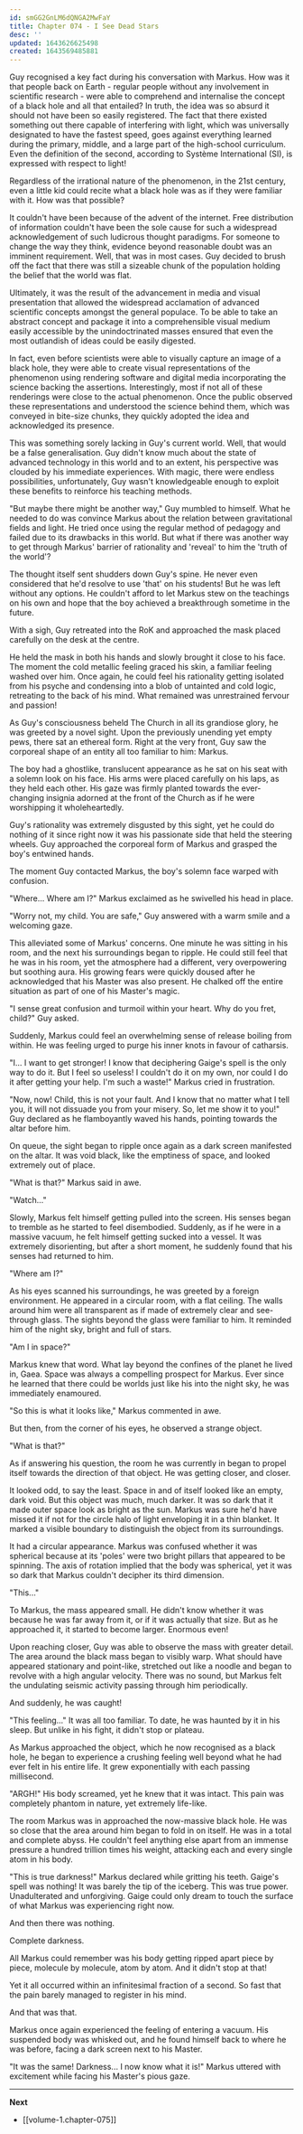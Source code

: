 ```yaml
---
id: smGG2GnLM6dQNGA2MwFaY
title: Chapter 074 - I See Dead Stars
desc: ''
updated: 1643626625498
created: 1643569485881
---
```


Guy recognised a key fact during his conversation with Markus. How was it that people back on Earth - regular people without any involvement in scientific research - were able to comprehend and internalise the concept of a black hole and all that entailed? In truth, the idea was so absurd it should not have been so easily registered. The fact that there existed something out there capable of interfering with light, which was universally designated to have the fastest speed, goes against everything learned during the primary, middle, and a large part of the high-school curriculum. Even the definition of the second, according to Système International (SI), is expressed with respect to light!

Regardless of the irrational nature of the phenomenon, in the 21st century, even a little kid could recite what a black hole was as if they were familiar with it. How was that possible?

It couldn't have been because of the advent of the internet. Free distribution of information couldn't have been the sole cause for such a widespread acknowledgement of such ludicrous thought paradigms. For someone to change the way they think, evidence beyond reasonable doubt was an imminent requirement. Well, that was in most cases. Guy decided to brush off the fact that there was still a sizeable chunk of the population holding the belief that the world was flat.

Ultimately, it was the result of the advancement in media and visual presentation that allowed the widespread acclamation of advanced scientific concepts amongst the general populace. To be able to take an abstract concept and package it into a comprehensible visual medium easily accessible by the unindoctrinated masses ensured that even the most outlandish of ideas could be easily digested.

In fact, even before scientists were able to visually capture an image of a black hole, they were able to create visual representations of the phenomenon using rendering software and digital media incorporating the science backing the assertions. Interestingly, most if not all of these renderings were close to the actual phenomenon. Once the public observed these representations and understood the science behind them, which was conveyed in bite-size chunks, they quickly adopted the idea and acknowledged its presence.

This was something sorely lacking in Guy's current world. Well, that would be a false generalisation. Guy didn't know much about the state of advanced technology in this world and to an extent, his perspective was clouded by his immediate experiences. With magic, there were endless possibilities, unfortunately, Guy wasn't knowledgeable enough to exploit these benefits to reinforce his teaching methods.

"But maybe there might be another way," Guy mumbled to himself. What he needed to do was convince Markus about the relation between gravitational fields and light. He tried once using the regular method of pedagogy and failed due to its drawbacks in this world. But what if there was another way to get through Markus' barrier of rationality and 'reveal' to him the 'truth of the world'?

The thought itself sent shudders down Guy's spine. He never even considered that he'd resolve to use 'that' on his students! But he was left without any options. He couldn't afford to let Markus stew on the teachings on his own and hope that the boy achieved a breakthrough sometime in the future.

With a sigh, Guy retreated into the RoK and approached the mask placed carefully on the desk at the centre.

He held the mask in both his hands and slowly brought it close to his face. The moment the cold metallic feeling graced his skin, a familiar feeling washed over him. Once again, he could feel his rationality getting isolated from his psyche and condensing into a blob of untainted and cold logic, retreating to the back of his mind. What remained was unrestrained fervour and passion!

As Guy's consciousness beheld The Church in all its grandiose glory, he was greeted by a novel sight. Upon the previously unending yet empty pews, there sat an ethereal form. Right at the very front, Guy saw the corporeal shape of an entity all too familiar to him: Markus.

The boy had a ghostlike, translucent appearance as he sat on his seat with a solemn look on his face. His arms were placed carefully on his laps, as they held each other. His gaze was firmly planted towards the ever-changing insignia adorned at the front of the Church as if he were worshipping it wholeheartedly.

Guy's rationality was extremely disgusted by this sight, yet he could do nothing of it since right now it was his passionate side that held the steering wheels. Guy approached the corporeal form of Markus and grasped the boy's entwined hands.

The moment Guy contacted Markus, the boy's solemn face warped with confusion.

"Where... Where am I?" Markus exclaimed as he swivelled his head in place.

"Worry not, my child. You are safe," Guy answered with a warm smile and a welcoming gaze. 

This alleviated some of Markus' concerns. One minute he was sitting in his room, and the next his surroundings began to ripple. He could still feel that he was in his room, yet the atmosphere had a different, very overpowering but soothing aura. His growing fears were quickly doused after he acknowledged that his Master was also present. He chalked off the entire situation as part of one of his Master's magic.

"I sense great confusion and turmoil within your heart. Why do you fret, child?" Guy asked.

Suddenly, Markus could feel an overwhelming sense of release boiling from within. He was feeling urged to purge his inner knots in favour of catharsis.

"I... I want to get stronger! I know that deciphering Gaige's spell is the only way to do it. But I feel so useless! I couldn't do it on my own, nor could I do it after getting your help. I'm such a waste!" Markus cried in frustration.

"Now, now! Child, this is not your fault. And I know that no matter what I tell you, it will not dissuade you from your misery. So, let me show it to you!" Guy declared as he flamboyantly waved his hands, pointing towards the altar before him.

On queue, the sight began to ripple once again as a dark screen manifested on the altar. It was void black, like the emptiness of space, and looked extremely out of place.

"What is that?" Markus said in awe.

"Watch..."

Slowly, Markus felt himself getting pulled into the screen. His senses began to tremble as he started to feel disembodied. Suddenly, as if he were in a massive vacuum, he felt himself getting sucked into a vessel. It was extremely disorienting, but after a short moment, he suddenly found that his senses had returned to him.

"Where am I?"

As his eyes scanned his surroundings, he was greeted by a foreign environment. He appeared in a circular room, with a flat ceiling. The walls around him were all transparent as if made of extremely clear and see-through glass. The sights beyond the glass were familiar to him. It reminded him of the night sky, bright and full of stars.

"Am I in space?"

Markus knew that word. What lay beyond the confines of the planet he lived in, Gaea. Space was always a compelling prospect for Markus. Ever since he learned that there could be worlds just like his into the night sky, he was immediately enamoured.

"So this is what it looks like," Markus commented in awe.

But then, from the corner of his eyes, he observed a strange object.

"What is that?"

As if answering his question, the room he was currently in began to propel itself towards the direction of that object. He was getting closer, and closer.

It looked odd, to say the least. Space in and of itself looked like an empty, dark void. But this object was much, much darker. It was so dark that it made outer space look as bright as the sun. Markus was sure he'd have missed it if not for the circle halo of light enveloping it in a thin blanket. It marked a visible boundary to distinguish the object from its surroundings.

It had a circular appearance. Markus was confused whether it was spherical because at its 'poles' were two bright pillars that appeared to be spinning. The axis of rotation implied that the body was spherical, yet it was so dark that Markus couldn't decipher its third dimension.

"This..."

To Markus, the mass appeared small. He didn't know whether it was because he was far away from it, or if it was actually that size. But as he approached it, it started to become larger. Enormous even!

Upon reaching closer, Guy was able to observe the mass with greater detail. The area around the black mass began to visibly warp. What should have appeared stationary and point-like, stretched out like a noodle and began to revolve with a high angular velocity. There was no sound, but Markus felt the undulating seismic activity passing through him periodically.

And suddenly, he was caught!

"This feeling..." It was all too familiar. To date, he was haunted by it in his sleep. But unlike in his fight, it didn't stop or plateau.

As Markus approached the object, which he now recognised as a black hole, he began to experience a crushing feeling well beyond what he had ever felt in his entire life. It grew exponentially with each passing millisecond.

"ARGH!" His body screamed, yet he knew that it was intact. This pain was completely phantom in nature, yet extremely life-like.

The room Markus was in approached the now-massive black hole. He was so close that the area around him began to fold in on itself. He was in a total and complete abyss. He couldn't feel anything else apart from an immense pressure a hundred trillion times his weight, attacking each and every single atom in his body.

"This is true darkness!" Markus declared while gritting his teeth. Gaige's spell was nothing! It was barely the tip of the iceberg. This was true power. Unadulterated and unforgiving. Gaige could only dream to touch the surface of what Markus was experiencing right now.

And then there was nothing.

Complete darkness.

All Markus could remember was his body getting ripped apart piece by piece, molecule by molecule, atom by atom. And it didn't stop at that!

Yet it all occurred within an infinitesimal fraction of a second. So fast that the pain barely managed to register in his mind.

And that was that.

Markus once again experienced the feeling of entering a vacuum. His suspended body was whisked out, and he found himself back to where he was before, facing a dark screen next to his Master.

"It was the same! Darkness... I now know what it is!" Markus uttered with excitement while facing his Master's pious gaze.

____

**Next**
* [[volume-1.chapter-075]]